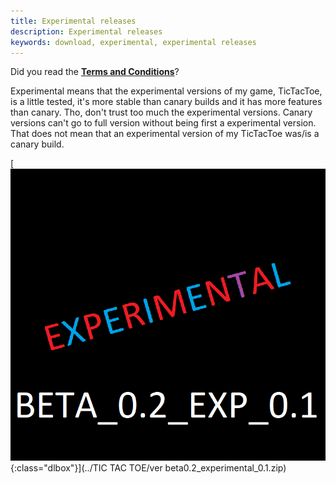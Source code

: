 ```yaml
---
title: Experimental releases 
description: Experimental releases 
keywords: download, experimental, experimental releases
---
```


<link rel="stylesheet" href="../css/main.css?version=1.1">

Did you read the [**Terms and Conditions**](/T&C.html)?

Experimental means that the experimental versions of my game, TicTacToe, is a little tested, it's more stable than canary builds and it has more features than canary. Tho, don't trust too much the experimental versions. Canary versions can't go to full version without being first a experimental version. That does not mean that an experimental version of my TicTacToe was/is a canary build.

[![Beta 0.2 Experimental 0.1](../img/beta0.2_exp0.1.png){:class="dlbox"}](../TIC TAC TOE/ver beta0.2_experimental_0.1.zip)

